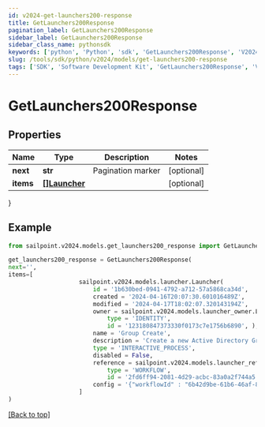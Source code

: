 ```yaml
---
id: v2024-get-launchers200-response
title: GetLaunchers200Response
pagination_label: GetLaunchers200Response
sidebar_label: GetLaunchers200Response
sidebar_class_name: pythonsdk
keywords: ['python', 'Python', 'sdk', 'GetLaunchers200Response', 'V2024GetLaunchers200Response'] 
slug: /tools/sdk/python/v2024/models/get-launchers200-response
tags: ['SDK', 'Software Development Kit', 'GetLaunchers200Response', 'V2024GetLaunchers200Response']
---
```


# GetLaunchers200Response


## Properties

Name | Type | Description | Notes
------------ | ------------- | ------------- | -------------
**next** | **str** | Pagination marker | [optional] 
**items** | [**[]Launcher**](launcher) |  | [optional] 
}

## Example

```python
from sailpoint.v2024.models.get_launchers200_response import GetLaunchers200Response

get_launchers200_response = GetLaunchers200Response(
next='',
items=[
                    sailpoint.v2024.models.launcher.Launcher(
                        id = '1b630bed-0941-4792-a712-57a5868ca34d', 
                        created = '2024-04-16T20:07:30.601016489Z', 
                        modified = '2024-04-17T18:02:07.320143194Z', 
                        owner = sailpoint.v2024.models.launcher_owner.Launcher_owner(
                            type = 'IDENTITY', 
                            id = '123180847373330f0173c7e1756b6890', ), 
                        name = 'Group Create', 
                        description = 'Create a new Active Directory Group', 
                        type = 'INTERACTIVE_PROCESS', 
                        disabled = False, 
                        reference = sailpoint.v2024.models.launcher_reference.Launcher_reference(
                            type = 'WORKFLOW', 
                            id = '2fd6ff94-2081-4d29-acbc-83a0a2f744a5', ), 
                        config = '{"workflowId" : "6b42d9be-61b6-46af-827e-ea29ba8aa3d9"}', )
                    ]
)

```
[[Back to top]](#) 

